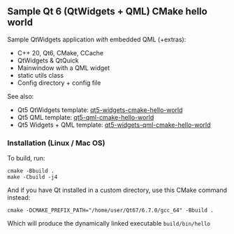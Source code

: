 ## Sample Qt 6 (QtWidgets + QML) CMake hello world

Sample QtWidgets application *with* embedded QML (+extras):

- C++ 20, Qt6, CMake, CCache
- QtWidgets & QtQuick
- Mainwindow with a QML widget 
- static utils class
- Config directory + config file

See also:

- Qt5 QtWidgets template: [qt5-widgets-cmake-hello-world](https://github.com/kroketio/qt5-widgets-cmake-hello-world)
- Qt5 QML template: [qt5-qml-cmake-hello-world](https://github.com/kroketio/qt5-qml-cmake-hello-world)
- Qt5 Widgets + QML template: [qt5-widgets-qml-cmake-hello-world](https://github.com/kroketio/qt5-widgets-qml-cmake-hello-world)

### Installation (Linux / Mac OS)

To build, run:

```text
cmake -Bbuild .
make -Cbuild -j4
```

And if you have Qt installed in a custom directory, use this CMake command instead:

```text
cmake -DCMAKE_PREFIX_PATH="/home/user/Qt67/6.7.0/gcc_64" -Bbuild .
```

Which will produce the dynamically linked executable `build/bin/hello`

